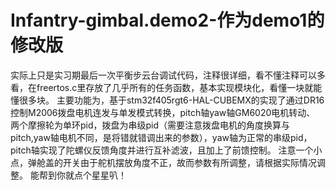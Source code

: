# Infantry-gimbal.demo2-作为demo1的修改版
实际上只是实习期最后一次平衡步云台调试代码，注释很详细，看不懂注释可以多看，在freertos.c里存放了几乎所有的任务函数，基本实现模块化，看懂一块就能懂很多块。
主要功能为，基于stm32f405rgt6-HAL-CUBEMX的实现了通过DR16控制M2006拨盘电机连发与单发模式转换，pitch轴yaw轴GM6020电机转动、
两个摩擦轮为单环pid，拨盘为串级pid（需要注意拨盘电机的角度换算与pitch,yaw轴电机不同，是将错就错调出来的参数），yaw轴为正常的串级pid，pitch轴实现了陀螺仪反馈角度并进行互补滤波，且加上了前馈控制。
注意一个小点，弹舱盖的开关由于舵机摆放角度不正，故而参数有所调整，请根据实际情况调整。
能帮到你就点个星星叭！
